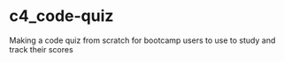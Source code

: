 # c4_code-quiz
Making a code quiz from scratch for bootcamp users to use to study and track their scores
